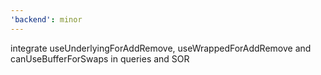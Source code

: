 ```yaml
---
'backend': minor
---
```


integrate useUnderlyingForAddRemove, useWrappedForAddRemove and canUseBufferForSwaps in queries and SOR

